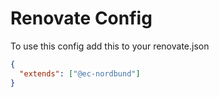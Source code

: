 # Renovate Config

To use this config add this to your renovate.json

```json
{
  "extends": ["@ec-nordbund"]
}
```
